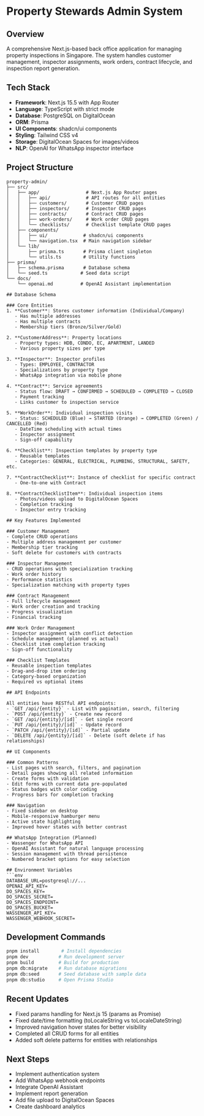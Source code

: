 # Property Stewards Admin System

## Overview
A comprehensive Next.js-based back office application for managing property inspections in Singapore. The system handles customer management, inspector assignments, work orders, contract lifecycle, and inspection report generation.

## Tech Stack
- **Framework**: Next.js 15.5 with App Router
- **Language**: TypeScript with strict mode
- **Database**: PostgreSQL on DigitalOcean
- **ORM**: Prisma
- **UI Components**: shadcn/ui components
- **Styling**: Tailwind CSS v4
- **Storage**: DigitalOcean Spaces for images/videos
- **NLP**: OpenAI for WhatsApp inspector interface

## Project Structure
```
property-admin/
├── src/
│   ├── app/                 # Next.js App Router pages
│   │   ├── api/             # API routes for all entities
│   │   ├── customers/       # Customer CRUD pages
│   │   ├── inspectors/      # Inspector CRUD pages
│   │   ├── contracts/       # Contract CRUD pages
│   │   ├── work-orders/     # Work order CRUD pages
│   │   └── checklists/      # Checklist template CRUD pages
│   ├── components/
│   │   ├── ui/             # shadcn/ui components
│   │   └── navigation.tsx  # Main navigation sidebar
│   └── lib/
│       ├── prisma.ts       # Prisma client singleton
│       └── utils.ts        # Utility functions
├── prisma/
│   ├── schema.prisma       # Database schema
│   └── seed.ts            # Seed data script
└── docs/
    └── openai.md          # OpenAI Assistant implementation

## Database Schema

### Core Entities
1. **Customer**: Stores customer information (Individual/Company)
   - Has multiple addresses
   - Has multiple contracts
   - Membership tiers (Bronze/Silver/Gold)

2. **CustomerAddress**: Property locations
   - Property types: HDB, CONDO, EC, APARTMENT, LANDED
   - Various property sizes per type

3. **Inspector**: Inspector profiles
   - Types: EMPLOYEE, CONTRACTOR
   - Specializations by property type
   - WhatsApp integration via mobile phone

4. **Contract**: Service agreements
   - Status flow: DRAFT → CONFIRMED → SCHEDULED → COMPLETED → CLOSED
   - Payment tracking
   - Links customer to inspection service

5. **WorkOrder**: Individual inspection visits
   - Status: SCHEDULED (Blue) → STARTED (Orange) → COMPLETED (Green) / CANCELLED (Red)
   - DateTime scheduling with actual times
   - Inspector assignment
   - Sign-off capability

6. **Checklist**: Inspection templates by property type
   - Reusable templates
   - Categories: GENERAL, ELECTRICAL, PLUMBING, STRUCTURAL, SAFETY, etc.

7. **ContractChecklist**: Instance of checklist for specific contract
   - One-to-one with Contract

8. **ContractChecklistItem**: Individual inspection items
   - Photos/videos upload to DigitalOcean Spaces
   - Completion tracking
   - Inspector entry tracking

## Key Features Implemented

### Customer Management
- Complete CRUD operations
- Multiple address management per customer
- Membership tier tracking
- Soft delete for customers with contracts

### Inspector Management
- CRUD operations with specialization tracking
- Work order history
- Performance statistics
- Specialization matching with property types

### Contract Management
- Full lifecycle management
- Work order creation and tracking
- Progress visualization
- Financial tracking

### Work Order Management
- Inspector assignment with conflict detection
- Schedule management (planned vs actual)
- Checklist item completion tracking
- Sign-off functionality

### Checklist Templates
- Reusable inspection templates
- Drag-and-drop item ordering
- Category-based organization
- Required vs optional items

## API Endpoints

All entities have RESTful API endpoints:
- `GET /api/{entity}` - List with pagination, search, filtering
- `POST /api/{entity}` - Create new record
- `GET /api/{entity}/[id]` - Get single record
- `PUT /api/{entity}/[id]` - Update record
- `PATCH /api/{entity}/[id]` - Partial update
- `DELETE /api/{entity}/[id]` - Delete (soft delete if has relationships)

## UI Components

### Common Patterns
- List pages with search, filters, and pagination
- Detail pages showing all related information
- Create forms with validation
- Edit forms with current data pre-populated
- Status badges with color coding
- Progress bars for completion tracking

### Navigation
- Fixed sidebar on desktop
- Mobile-responsive hamburger menu
- Active state highlighting
- Improved hover states with better contrast

## WhatsApp Integration (Planned)
- Wassenger for WhatsApp API
- OpenAI Assistant for natural language processing
- Session management with thread persistence
- Numbered bracket options for easy selection

## Environment Variables
```env
DATABASE_URL=postgresql://...
OPENAI_API_KEY=
DO_SPACES_KEY=
DO_SPACES_SECRET=
DO_SPACES_ENDPOINT=
DO_SPACES_BUCKET=
WASSENGER_API_KEY=
WASSENGER_WEBHOOK_SECRET=
```

## Development Commands
```bash
pnpm install        # Install dependencies
pnpm dev           # Run development server
pnpm build         # Build for production
pnpm db:migrate    # Run database migrations
pnpm db:seed       # Seed database with sample data
pnpm db:studio     # Open Prisma Studio
```

## Recent Updates
- Fixed params handling for Next.js 15 (params as Promise)
- Fixed date/time formatting (toLocaleString vs toLocaleDateString)
- Improved navigation hover states for better visibility
- Completed all CRUD forms for all entities
- Added soft delete patterns for entities with relationships

## Next Steps
- Implement authentication system
- Add WhatsApp webhook endpoints
- Integrate OpenAI Assistant
- Implement report generation
- Add file upload to DigitalOcean Spaces
- Create dashboard analytics
